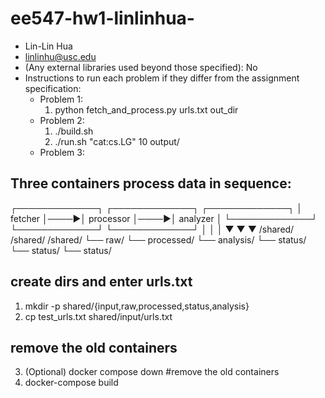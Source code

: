 # ee547-hw1-linlinhua-

- Lin-Lin Hua
- linlinhu@usc.edu
- (Any external libraries used beyond those specified): No
- Instructions to run each problem if they differ from the assignment specification:
  - Problem 1: 
    1. python fetch_and_process.py urls.txt out_dir
  - Problem 2:
    1. ./build.sh
    2. ./run.sh "cat:cs.LG" 10 output/
  - Problem 3:
 
## Three containers process data in sequence:

┌─────────────┐     ┌─────────────┐     ┌─────────────┐
│   fetcher   │────▶│  processor  │────▶│  analyzer   │
└─────────────┘     └─────────────┘     └─────────────┘
       │                   │                   │
       ▼                   ▼                   ▼
    /shared/            /shared/            /shared/
    └── raw/           └── processed/      └── analysis/
    └── status/        └── status/         └── status/

    
  ## create dirs and enter urls.txt
  1. mkdir -p shared/{input,raw,processed,status,analysis}
  2. cp test_urls.txt shared/input/urls.txt

  ## remove the old containers
  3. (Optional) docker compose down #remove the old containers
  4. docker-compose build



